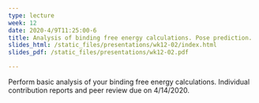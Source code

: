 ```yaml
---
type: lecture
week: 12
date: 2020-4/9T11:25:00-6
title: Analysis of binding free energy calculations. Pose prediction.
slides_html: /static_files/presentations/wk12-02/index.html
slides_pdf: /static_files/presentations/wk12-02.pdf

---
```

Perform basic analysis of your binding free energy calculations. Individual contribution reports and peer review due on 4/14/2020.

